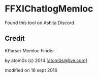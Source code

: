 # FFXIChatlogMemloc

Found this tool on Ashita Discord.

## Credit
KParser Memloc Finder

by atom0s (c) 2014 [atom0s@live.com]

modified on 16 sept 2016
